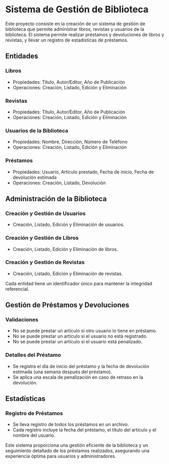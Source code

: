 # Sistema de Gestión de Biblioteca

Este proyecto consiste en la creación de un sistema de gestión de biblioteca que permite administrar libros, revistas y usuarios de la biblioteca. El sistema permite realizar préstamos y devoluciones de libros y revistas, y llevar un registro de estadísticas de préstamos.

## Entidades

### Libros
- Propiedades: Título, Autor/Editor, Año de Publicación
- Operaciones: Creación, Listado, Edición y Eliminación

### Revistas
- Propiedades: Título, Autor/Editor, Año de Publicación
- Operaciones: Creación, Listado, Edición y Eliminación

### Usuarios de la Biblioteca
- Propiedades: Nombre, Dirección, Número de Teléfono
- Operaciones: Creación, Listado, Edición y Eliminación

### Préstamos
- Propiedades: Usuario, Artículo prestado, Fecha de inicio, Fecha de devolución estimada
- Operaciones: Creación, Listado, Devolución

## Administración de la Biblioteca

### Creación y Gestión de Usuarios
- Creación, Listado, Edición y Eliminación de usuarios.

### Creación y Gestión de Libros
- Creación, Listado, Edición y Eliminación de libros.

### Creación y Gestión de Revistas
- Creación, Listado, Edición y Eliminación de revistas.

Cada entidad tiene un identificador único para mantener la integridad referencial.

## Gestión de Préstamos y Devoluciones

### Validaciones
- No se puede prestar un artículo si otro usuario lo tiene en préstamo.
- No se puede prestar un artículo si el usuario no está registrado.
- No se puede prestar un artículo si el usuario está penalizado.

### Detalles del Préstamo
- Se registra el día de inicio del préstamo y la fecha de devolución estimada (una semana después del préstamo).
- Se aplica una escala de penalización en caso de retraso en la devolución.

## Estadísticas

### Registro de Préstamos
- Se lleva registro de todos los préstamos en un archivo.
- Cada registro incluye la fecha del préstamo, el título del artículo y el nombre del usuario.

Este sistema proporciona una gestión eficiente de la biblioteca y un seguimiento detallado de los préstamos realizados, asegurando una experiencia óptima para usuarios y administradores.
